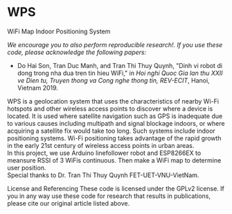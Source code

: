 # WPS
WiFi Map Indoor Positioning System</br>

*We encourage you to also perform reproducible research!. If you use these code, please acknowledge the following papers:*

- Do Hai Son, Tran Duc Manh, and Tran Thi Thuy Quynh, "Dinh vi robot di dong trong nha dua tren tin hieu WiFi," in *Hoi nghi Quoc Gia lan thu XXII ve Dien tu, Truyen thong va Cong nghe thong tin, REV-ECIT*, Hanoi, Vietnam 2019.

WPS is a geolocation system that uses the characteristics of nearby Wi-Fi hotspots and other wireless access points to discover where a device is located. It is used where satellite navigation such as GPS is inadequate due to various causes including multipath and signal blockage indoors, or where acquiring a satellite fix would take too long. Such systems include indoor positioning systems. Wi-Fi positioning takes advantage of the rapid growth in the early 21st century of wireless access points in urban areas.</br>
In this project, we use Arduino linefollower robot and ESP8266EX to meansure RSSI of 3 WiFis continuous. Then make a WiFi map to determine user position.</br>
Special thanks to Dr. Tran Thi Thuy Quynh FET-UET-VNU-VietNam.

License and Referencing These code is licensed under the GPLv2 license. If you in any way use these code for research that results in publications, please cite our original article listed above.
